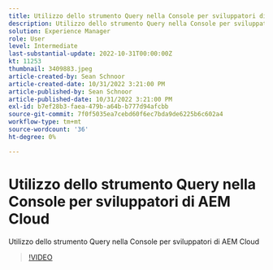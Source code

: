 ```yaml
---
title: Utilizzo dello strumento Query nella Console per sviluppatori di AEM Cloud
description: Utilizzo dello strumento Query nella Console per sviluppatori di AEM Cloud
solution: Experience Manager
role: User
level: Intermediate
last-substantial-update: 2022-10-31T00:00:00Z
kt: 11253
thumbnail: 3409883.jpeg
article-created-by: Sean Schnoor
article-created-date: 10/31/2022 3:21:00 PM
article-published-by: Sean Schnoor
article-published-date: 10/31/2022 3:21:00 PM
exl-id: b7ef28b3-faea-479b-a64b-b777d94afcbb
source-git-commit: 7f0f5035ea7cebd60f6ec7bda9de6225b6c602a4
workflow-type: tm+mt
source-wordcount: '36'
ht-degree: 0%

---
```


# Utilizzo dello strumento Query nella Console per sviluppatori di AEM Cloud

Utilizzo dello strumento Query nella Console per sviluppatori di AEM Cloud

>[!VIDEO](https://video.tv.adobe.com/v/3409883/?quality=12&learn=on)
